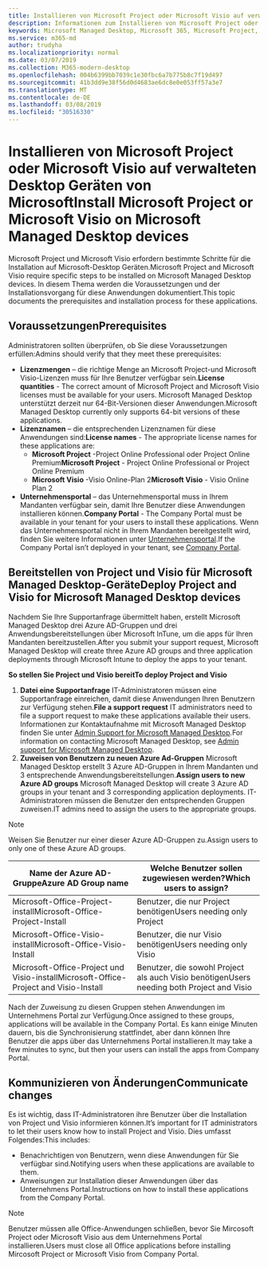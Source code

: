 ```yaml
---
title: Installieren von Microsoft Project oder Microsoft Visio auf verwalteten Desktop Geräten von Microsoft
description: Informationen zum Installieren von Microsoft Project oder Microsoft Visio auf Microsoft Managed Desktop-Geräten
keywords: Microsoft Managed Desktop, Microsoft 365, Microsoft Project, Microsoft Visio
ms.service: m365-md
author: trudyha
ms.localizationpriority: normal
ms.date: 03/07/2019
ms.collection: M365-modern-desktop
ms.openlocfilehash: 004b6399bb7039c1e30fbc6a7b775b8c7f19d497
ms.sourcegitcommit: 41b3dd9e38f56d0d4683ae6dc8e0e053ff57a3e7
ms.translationtype: MT
ms.contentlocale: de-DE
ms.lasthandoff: 03/08/2019
ms.locfileid: "30516330"
---
```

# <a name="install-microsoft-project-or-microsoft-visio-on-microsoft-managed-desktop-devices"></a><span data-ttu-id="312cb-104">Installieren von Microsoft Project oder Microsoft Visio auf verwalteten Desktop Geräten von Microsoft</span><span class="sxs-lookup"><span data-stu-id="312cb-104">Install Microsoft Project or Microsoft Visio on Microsoft Managed Desktop devices</span></span>

<span data-ttu-id="312cb-105">Microsoft Project und Microsoft Visio erfordern bestimmte Schritte für die Installation auf Microsoft-Desktop Geräten.</span><span class="sxs-lookup"><span data-stu-id="312cb-105">Microsoft Project and Microsoft Visio require specific steps to be installed on Microsoft Managed Desktop devices.</span></span> <span data-ttu-id="312cb-106">In diesem Thema werden die Voraussetzungen und der Installationsvorgang für diese Anwendungen dokumentiert.</span><span class="sxs-lookup"><span data-stu-id="312cb-106">This topic documents the prerequisites and installation process for these applications.</span></span>

## <a name="prerequisites"></a><span data-ttu-id="312cb-107">Voraussetzungen</span><span class="sxs-lookup"><span data-stu-id="312cb-107">Prerequisites</span></span>

<span data-ttu-id="312cb-108">Administratoren sollten überprüfen, ob Sie diese Voraussetzungen erfüllen:</span><span class="sxs-lookup"><span data-stu-id="312cb-108">Admins should verify that they meet these prerequisites:</span></span>
- <span data-ttu-id="312cb-109">**Lizenzmengen** – die richtige Menge an Microsoft Project-und Microsoft Visio-Lizenzen muss für Ihre Benutzer verfügbar sein.</span><span class="sxs-lookup"><span data-stu-id="312cb-109">**License quantities** - The correct amount of Microsoft Project and Microsoft Visio licenses must be available for your users.</span></span> <span data-ttu-id="312cb-110">Microsoft Managed Desktop unterstützt derzeit nur 64-Bit-Versionen dieser Anwendungen.</span><span class="sxs-lookup"><span data-stu-id="312cb-110">Microsoft Managed Desktop currently only supports 64-bit versions of these applications.</span></span> 
- <span data-ttu-id="312cb-111">**Lizenznamen** – die entsprechenden Lizenznamen für diese Anwendungen sind:</span><span class="sxs-lookup"><span data-stu-id="312cb-111">**License names** - The appropriate license names for these applications are:</span></span>
    - <span data-ttu-id="312cb-112">**Microsoft Project** -Project Online Professional oder Project Online Premium</span><span class="sxs-lookup"><span data-stu-id="312cb-112">**Microsoft Project** - Project Online Professional or Project Online Premium</span></span>
    - <span data-ttu-id="312cb-113">**Microsoft Visio** -Visio Online-Plan 2</span><span class="sxs-lookup"><span data-stu-id="312cb-113">**Microsoft Visio** - Visio Online Plan 2</span></span>
- <span data-ttu-id="312cb-114">**Unternehmensportal** – das Unternehmensportal muss in Ihrem Mandanten verfügbar sein, damit Ihre Benutzer diese Anwendungen installieren können.</span><span class="sxs-lookup"><span data-stu-id="312cb-114">**Company Portal** -  The Company Portal must be available in your tenant for your users to install these applications.</span></span> <span data-ttu-id="312cb-115">Wenn das Unternehmensportal nicht in Ihrem Mandanten bereitgestellt wird, finden Sie weitere Informationen unter [Unternehmensportal](company-portal.md).</span><span class="sxs-lookup"><span data-stu-id="312cb-115">If the Company Portal isn’t deployed in your tenant, see [Company Portal](company-portal.md).</span></span>

## <a name="deploy-project-and-visio-for-microsoft-managed-desktop-devices"></a><span data-ttu-id="312cb-116">Bereitstellen von Project und Visio für Microsoft Managed Desktop-Geräte</span><span class="sxs-lookup"><span data-stu-id="312cb-116">Deploy Project and Visio for Microsoft Managed Desktop devices</span></span>
<span data-ttu-id="312cb-117">Nachdem Sie Ihre Supportanfrage übermittelt haben, erstellt Microsoft Managed Desktop drei Azure AD-Gruppen und drei Anwendungsbereitstellungen über Microsoft InTune, um die apps für Ihren Mandanten bereitzustellen.</span><span class="sxs-lookup"><span data-stu-id="312cb-117">After you submit your support request, Microsoft Managed Desktop will create three Azure AD groups and three application deployments through Microsoft Intune to deploy the apps to your tenant.</span></span>  

<span data-ttu-id="312cb-118">**So stellen Sie Project und Visio bereit**</span><span class="sxs-lookup"><span data-stu-id="312cb-118">**To deploy Project and Visio**</span></span>
1. <span data-ttu-id="312cb-119">**Datei eine Supportanfrage** IT-Administratoren müssen eine Supportanfrage einreichen, damit diese Anwendungen Ihren Benutzern zur Verfügung stehen.</span><span class="sxs-lookup"><span data-stu-id="312cb-119">**File a support request** IT administrators need to file a support request to make these applications available their users.</span></span> <span data-ttu-id="312cb-120">Informationen zur Kontaktaufnahme mit Microsoft Managed Desktop finden Sie unter [Admin Support for Microsoft Managed Desktop](../working-with-managed-desktop/admin-support.md).</span><span class="sxs-lookup"><span data-stu-id="312cb-120">For information on contacting Microsoft Managed Desktop, see [Admin support for Microsoft Managed Desktop](../working-with-managed-desktop/admin-support.md).</span></span>
2. <span data-ttu-id="312cb-121">**Zuweisen von Benutzern zu neuen Azure Ad-Gruppen** Microsoft Managed Desktop erstellt 3 Azure AD-Gruppen in Ihrem Mandanten und 3 entsprechende Anwendungsbereitstellungen.</span><span class="sxs-lookup"><span data-stu-id="312cb-121">**Assign users to new Azure AD groups** Microsoft Managed Desktop will create 3 Azure AD groups in your tenant and 3 corresponding application deployments.</span></span> <span data-ttu-id="312cb-122">IT-Administratoren müssen die Benutzer den entsprechenden Gruppen zuweisen.</span><span class="sxs-lookup"><span data-stu-id="312cb-122">IT admins need to assign the users to the appropriate groups.</span></span>

>[!NOTE]
><span data-ttu-id="312cb-123">Weisen Sie Benutzer nur einer dieser Azure AD-Gruppen zu.</span><span class="sxs-lookup"><span data-stu-id="312cb-123">Assign users to only one of these Azure AD groups.</span></span> 

<span data-ttu-id="312cb-124">Name der Azure AD-Gruppe</span><span class="sxs-lookup"><span data-stu-id="312cb-124">Azure AD Group name</span></span> | <span data-ttu-id="312cb-125">Welche Benutzer sollen zugewiesen werden?</span><span class="sxs-lookup"><span data-stu-id="312cb-125">Which users to assign?</span></span>   
 --- | ---
<span data-ttu-id="312cb-126">Microsoft-Office-Project-install</span><span class="sxs-lookup"><span data-stu-id="312cb-126">Microsoft-Office-Project-Install</span></span> | <span data-ttu-id="312cb-127">Benutzer, die nur Project benötigen</span><span class="sxs-lookup"><span data-stu-id="312cb-127">Users needing only Project</span></span>
<span data-ttu-id="312cb-128">Microsoft-Office-Visio-install</span><span class="sxs-lookup"><span data-stu-id="312cb-128">Microsoft-Office-Visio-Install</span></span> | <span data-ttu-id="312cb-129">Benutzer, die nur Visio benötigen</span><span class="sxs-lookup"><span data-stu-id="312cb-129">Users needing only Visio</span></span>
<span data-ttu-id="312cb-130">Microsoft-Office-Project und Visio-install</span><span class="sxs-lookup"><span data-stu-id="312cb-130">Microsoft-Office-Project and Visio-Install</span></span> | <span data-ttu-id="312cb-131">Benutzer, die sowohl Project als auch Visio benötigen</span><span class="sxs-lookup"><span data-stu-id="312cb-131">Users needing both Project and Visio</span></span>

<span data-ttu-id="312cb-132">Nach der Zuweisung zu diesen Gruppen stehen Anwendungen im Unternehmens Portal zur Verfügung.</span><span class="sxs-lookup"><span data-stu-id="312cb-132">Once assigned to these groups, applications will be available in the Company Portal.</span></span> <span data-ttu-id="312cb-133">Es kann einige Minuten dauern, bis die Synchronisierung stattfindet, aber dann können Ihre Benutzer die apps über das Unternehmens Portal installieren.</span><span class="sxs-lookup"><span data-stu-id="312cb-133">It may take a few minutes to sync, but then your users can install the apps from Company Portal.</span></span> 

## <a name="communicate-changes"></a><span data-ttu-id="312cb-134">Kommunizieren von Änderungen</span><span class="sxs-lookup"><span data-stu-id="312cb-134">Communicate changes</span></span>
<span data-ttu-id="312cb-135">Es ist wichtig, dass IT-Administratoren ihre Benutzer über die Installation von Project und Visio informieren können.</span><span class="sxs-lookup"><span data-stu-id="312cb-135">It’s important for IT administrators to let their users know how to install Project and Visio.</span></span> <span data-ttu-id="312cb-136">Dies umfasst Folgendes:</span><span class="sxs-lookup"><span data-stu-id="312cb-136">This includes:</span></span> 
- <span data-ttu-id="312cb-137">Benachrichtigen von Benutzern, wenn diese Anwendungen für Sie verfügbar sind.</span><span class="sxs-lookup"><span data-stu-id="312cb-137">Notifying users when these applications are available to them.</span></span> 
- <span data-ttu-id="312cb-138">Anweisungen zur Installation dieser Anwendungen über das Unternehmens Portal.</span><span class="sxs-lookup"><span data-stu-id="312cb-138">Instructions on how to install these applications from the Company Portal.</span></span>

>[!NOTE]
><span data-ttu-id="312cb-139">Benutzer müssen alle Office-Anwendungen schließen, bevor Sie Mircosoft Project oder Microsoft Visio aus dem Unternehmens Portal installieren.</span><span class="sxs-lookup"><span data-stu-id="312cb-139">Users must close all Office applications before installing Mircosoft Project or Microsoft Visio from Company Portal.</span></span> 